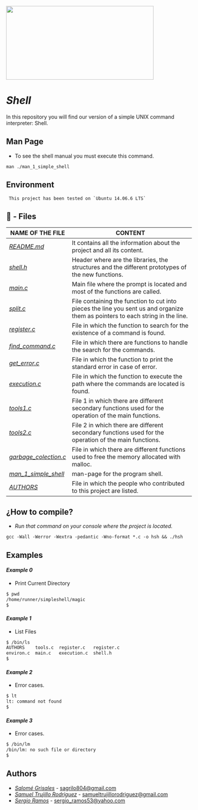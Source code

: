 <p aling="center">
    <img  src="https://blog.desdelinux.net/wp-content/uploads/2019/01/bash-logo.jpg" width="400" height="200">
</p>

# **_Shell_**

In this repository you will find our version of a simple UNIX command interpreter: Shell.

## Man Page

* To see the shell manual you must execute this command.

```
man ./man_1_simple_shell
```
## Environment
```
 This project has been tested on `Ubuntu 14.06.6 LTS`
```
## 📁 - Files

| **NAME OF THE FILE** | CONTENT |
|---|---|
|[_README.md_](./README.md)| It contains all the information about the project and all its content.
|[_shell.h_](./shell.h)| Header where are the libraries, the structures and the different prototypes of the new functions.|
|[_main.c_](./main.c)| Main file where the prompt is located and most of the functions are called.|
|[_split.c_](./split.c)| File containing the function to cut into pieces the line you sent us and organize them as pointers to each string in the line.|
|[_register.c_](./register.c)| File in which the function to search for the existence of a command is found.|
|[_find_command.c_](./find_command.c)| File in which there are functions to handle the search for the commands.|
|[_get_error.c_](./get_error.c)| File in which the function to print the standard error in case of error.|
|[_execution.c_](./execution.c)| File in which the function to execute the path where the commands are located is found.|
|[_tools1.c_](./tools.c)| File 1 in which there are different secondary functions used for the operation of the main functions.|
|[_tools2.c_](./tools.c)| File 2 in which there are different secondary functions used for the operation of the main functions.|
|[_garbage_colection.c_](./garbage_colection.c)| File in which there are different functions used to free the memory allocated with malloc.|
|[_man_1_simple_shell_](./man_1_simple_shell)|man-page for the program  shell.|
|[_AUTHORS_](./AUTHORS)|  File in which the people who contributed to this project are listed. |



## ¿How to compile?

- _Run that command on your console where the project is located._

```
gcc -Wall -Werror -Wextra -pedantic -Wno-format *.c -o hsh && ./hsh
```

## Examples

#### *Example 0*
* Print Current Directory
```bash
$ pwd
/home/runner/simpleshell/magic
$
```
#### *Example 1*
* List Files
```bash
$ /bin/ls
AUTHORS    tools.c  register.c   register.c
environ.c  main.c   execution.c  shell.h
$
```
#### *Example 2*
* Error cases.
```bash
$ lt
lt: command not found
$
```
#### *Example 3*
* Error cases.
```bash
$ /bin/lm
/bin/lm: no such file or directory
$
```

## Authors
- [_Salomé Grisales_](https://github.com/aike-s) - sagrilo804@gmail.com
- [_Samuel Trujillo Rodriguez_](https://github.com/samutrujillo) - samueltrujillorodriguez@gmail.com
- [_Sergio Ramos_](https://github.com/Sergioarg) - sergio_ramos53@yahoo.com
